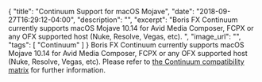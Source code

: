 {
  "title": "Continuum Support for macOS Mojave",
  "date": "2018-09-27T16:29:12-04:00",
  "description": "",
  "excerpt": "Boris FX Continuum currently supports macOS Mojave 10.14 for Avid Media Composer, FCPX or any OFX supported host (Nuke, Resolve, Vegas, etc). ",
  "image_url": "",
  "tags": [
    "Continuum"
  ]
}
Boris FX Continuum currently supports macOS Mojave 10.14 for Avid Media Composer, FCPX or any OFX supported host (Nuke, Resolve, Vegas, etc). Please refer to [the Continuum compatibility matrix](/faq/continuum-specifications/ "Continuum Support Matrix") for further information.